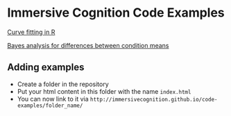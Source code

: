 ﻿# Immersive Cognition Code Examples

[Curve fitting in R](http://immersivecognition.github.io/statistical-scratchpad/curve_fitting/)


[Bayes analysis for differences between condition means](http://immersivecognition.github.io/statistical-scratchpad/simple_bayes/)


## Adding examples

* Create a folder in the repository
* Put your html content in this folder with the name `index.html`
* You can now link to it via `http://immersivecognition.github.io/code-examples/folder_name/`
